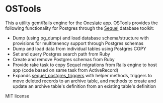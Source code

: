 OSTools
==========

This a utility gem/Rails engine for the [Oneslate](http://oneslate.com) app.  OSTools provides the following functionality for Postgres through the [Sequel](http://sequel.jeremyevans.net/) database toolkit:

  - Dump (using pg_dump) and load database schema/structure with provisions for multitenency support through Postgres schemas
  - Dump and load data from individual tables using Postgres COPY
  - Set and query Postgres search path from Ruby
  - Create and remove Postgres schemas from Ruby
  - Provide rake task to copy Sequel migrations from Rails engine to host app (code based on same task from ActiveRecord)
  - Expands [sequel_postgres_triggers](https://github.com/jeremyevans/sequel_postgresql_triggers) with helper methods, triggers to move deleted records to an archive table, and methods to create and update an archive table's definition from an existing table's definition

MIT license
